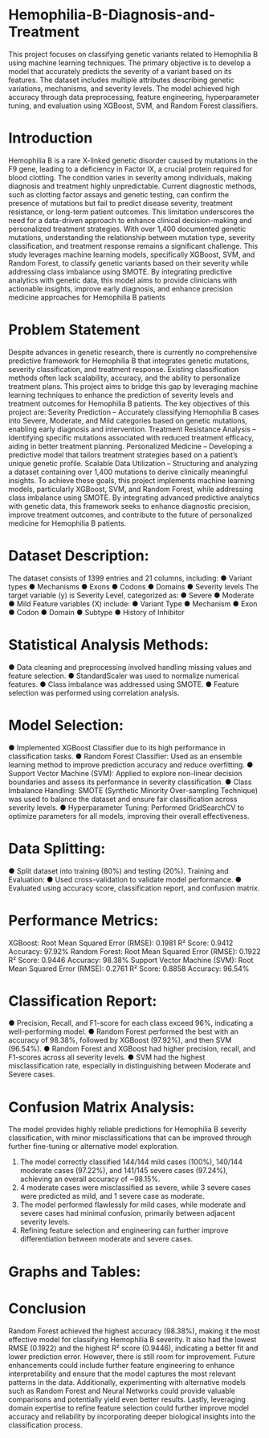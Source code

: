 # Hemophilia-B-Diagnosis-and-Treatment
This project focuses on classifying genetic variants related to Hemophilia B using machine
learning techniques. The primary objective is to develop a model that accurately predicts the
severity of a variant based on its features. The dataset includes multiple attributes describing
genetic variations, mechanisms, and severity levels. The model achieved high accuracy through
data preprocessing, feature engineering, hyperparameter tuning, and evaluation using
XGBoost, SVM, and Random Forest classifiers.

# Introduction
Hemophilia B is a rare X-linked genetic disorder caused by mutations in the F9 gene, leading to
a deficiency in Factor IX, a crucial protein required for blood clotting. The condition varies in
severity among individuals, making diagnosis and treatment highly unpredictable. Current
diagnostic methods, such as clotting factor assays and genetic testing, can confirm the presence
of mutations but fail to predict disease severity, treatment resistance, or long-term patient
outcomes. This limitation underscores the need for a data-driven approach to enhance clinical
decision-making and personalized treatment strategies.
With over 1,400 documented genetic mutations, understanding the relationship between mutation
type, severity classification, and treatment response remains a significant challenge. This study
leverages machine learning models, specifically XGBoost, SVM, and Random Forest, to classify
genetic variants based on their severity while addressing class imbalance using SMOTE. By
integrating predictive analytics with genetic data, this model aims to provide clinicians with
actionable insights, improve early diagnosis, and enhance precision medicine approaches for
Hemophilia B patients

# Problem Statement
Despite advances in genetic research, there is currently no comprehensive predictive framework
for Hemophilia B that integrates genetic mutations, severity classification, and treatment
response. Existing classification methods often lack scalability, accuracy, and the ability to
personalize treatment plans. This project aims to bridge this gap by leveraging machine learning
techniques to enhance the prediction of severity levels and treatment outcomes for Hemophilia B
patients.
The key objectives of this project are:
Severity Prediction – Accurately classifying Hemophilia B cases into Severe, Moderate, and
Mild categories based on genetic mutations, enabling early diagnosis and intervention.
Treatment Resistance Analysis – Identifying specific mutations associated with reduced
treatment efficacy, aiding in better treatment planning.
Personalized Medicine – Developing a predictive model that tailors treatment strategies based
on a patient’s unique genetic profile.
Scalable Data Utilization – Structuring and analyzing a dataset containing over 1,400 mutations
to derive clinically meaningful insights.
To achieve these goals, this project implements machine learning models, particularly XGBoost,
SVM, and Random Forest, while addressing class imbalance using SMOTE. By integrating
advanced predictive analytics with genetic data, this framework seeks to enhance diagnostic
precision, improve treatment outcomes, and contribute to the future of personalized medicine for
Hemophilia B patients.


# Dataset Description:
The dataset consists of 1399 entries and 21 columns, including:
● Variant types
● Mechanisms
● Exons
● Codons
● Domains
● Severity levels
The target variable (y) is Severity Level, categorized as:
● Severe
● Moderate
● Mild
Feature variables (X) include:
● Variant Type
● Mechanism
● Exon
● Codon
● Domain
● Subtype
● History of Inhibitor

# Statistical Analysis Methods:
● Data cleaning and preprocessing involved handling missing values and feature selection.
● StandardScaler was used to normalize numerical features.
● Class imbalance was addressed using SMOTE.
● Feature selection was performed using correlation analysis.

# Model Selection:
● Implemented XGBoost Classifier due to its high performance in classification tasks.
● Random Forest Classifier: Used as an ensemble learning method to improve prediction
accuracy and reduce overfitting.
● Support Vector Machine (SVM): Applied to explore non-linear decision boundaries and
assess its performance in severity classification.
● Class Imbalance Handling: SMOTE (Synthetic Minority Over-sampling Technique) was
used to balance the dataset and ensure fair classification across severity levels.
● Hyperparameter Tuning: Performed GridSearchCV to optimize parameters for all
models, improving their overall effectiveness.

# Data Splitting:
● Split dataset into training (80%) and testing (20%).
Training and Evaluation:
● Used cross-validation to validate model performance.
● Evaluated using accuracy score, classification report, and confusion matrix.

# Performance Metrics:
XGBoost:
Root Mean Squared Error (RMSE): 0.1981
R² Score: 0.9412
Accuracy: 97.92%
Random Forest:
Root Mean Squared Error (RMSE): 0.1922
R² Score: 0.9446
Accuracy: 98.38%
Support Vector Machine (SVM):
Root Mean Squared Error (RMSE): 0.2761
R² Score: 0.8858
Accuracy: 96.54%

# Classification Report:
● Precision, Recall, and F1-score for each class exceed 96%, indicating a well-performing
model.
● Random Forest performed the best with an accuracy of 98.38%, followed by XGBoost
(97.92%), and then SVM (96.54%).
● Random Forest and XGBoost had higher precision, recall, and F1-scores across all
severity levels.
● SVM had the highest misclassification rate, especially in distinguishing between
Moderate and Severe cases.

# Confusion Matrix Analysis:
The model provides highly reliable predictions for Hemophilia B severity classification, with
minor misclassifications that can be improved through further fine-tuning or alternative model
exploration.
1. The model correctly classified 144/144 mild cases (100%), 140/144 moderate cases
(97.22%), and 141/145 severe cases (97.24%), achieving an overall accuracy of ~98.15%.
2. 4 moderate cases were misclassified as severe, while 3 severe cases were predicted as
mild, and 1 severe case as moderate.
3. The model performed flawlessly for mild cases, while moderate and severe cases had
minimal confusion, primarily between adjacent severity levels.
4. Refining feature selection and engineering can further improve differentiation between
moderate and severe cases.

# Graphs and Tables:

# Conclusion
Random Forest achieved the highest accuracy (98.38%), making it the most effective model
for classifying Hemophilia B severity. It also had the lowest RMSE (0.1922) and the highest R²
score (0.9446), indicating a better fit and lower prediction error.
However, there is still room for improvement. Future enhancements could include further feature
engineering to enhance interpretability and ensure that the model captures the most relevant
patterns in the data. Additionally, experimenting with alternative models such as Random Forest
and Neural Networks could provide valuable comparisons and potentially yield even better
results. Lastly, leveraging domain expertise to refine feature selection could further improve
model accuracy and reliability by incorporating deeper biological insights into the classification
process.
